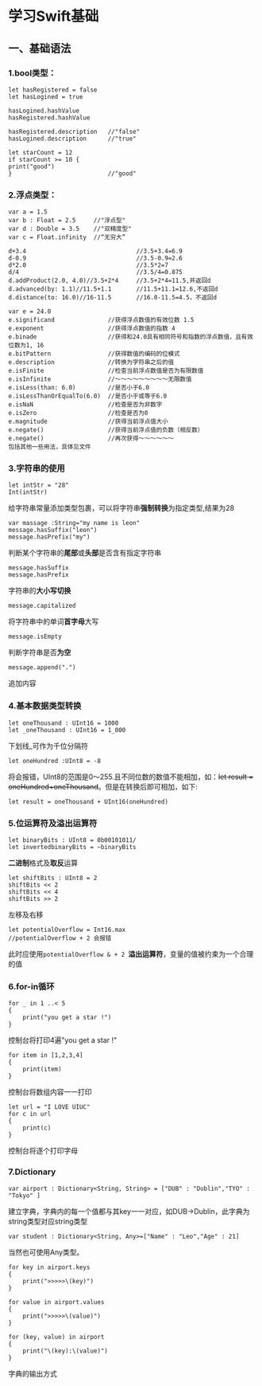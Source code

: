 # 学习Swift基础
## 一、基础语法 

### 1.bool类型：

```
let hasRegistered = false 
let hasLogined = true

hasLogined.hashValue
hasRegistered.hashValue

hasRegistered.description   //"false"
hasLogined.description      //"true"

let starCount = 12
if starCount >= 10 {
print("good")
}                           //"good"
```

### 2.浮点类型：

```
var a = 1.5
var b : Float = 2.5     //"浮点型"
var d : Double = 3.5    //"双精度型"
var c = Float.infinity  //“无穷大”

d+3.4                               //3.5+3.4=6.9
d-0.9                               //3.5-0.9=2.6
d*2.0                               //3.5*2=7
d/4                                 //3.5/4=0.875
d.addProduct(2.0, 4.0)//3.5+2*4     //3.5+2*4=11.5,并返回d
d.advanced(by: 1.1)//11.5+1.1       //11.5+11.1=12.6,不返回d
d.distance(to: 16.0)//16-11.5       //16.0-11.5=4.5，不返回d

var e = 24.0
e.significand               //获得浮点数值的有效位数 1.5
e.exponent                  //获得浮点数值的指数 4
e.binade                    //获得和24.0具有相同符号和指数的浮点数值，且有效位数为1, 16
e.bitPattern                //获得数值的编码的位模式
e.description               //转换为字符串之后的值
e.isFinite                  //检查当前浮点数值是否为有限数值
e.isInfinite                //～～～～～～～～～无限数值
e.isLess(than: 6.0)         //是否小于6.0
e.isLessThanOrEqualTo(6.0)  //是否小于或等于6.0
e.isNaN                     //检查是否为非数字
e.isZero                    //检查是否为0
e.magnitude                 //获得当前浮点值大小
e.negate()                  //获得当前浮点值的负数（相反数）
e.negate()                  //再次获得～～～～～～
包括其他一些用法，具体见文件
```

### 3.字符串的使用

```
let intStr = "28"
Int(intStr)
```
给字符串常量添加类型包裹，可以将字符串**强制转换**为指定类型,结果为28
```
var massage :String="my name is leon"
message.hasSuffix("leon")
message.hasPrefix("my")
```
判断某个字符串的**尾部**或**头部**是否含有指定字符串
```
message.hasSuffix
message.hasPrefix
```
字符串的**大小写切换**
```
message.capitalized
```
将字符串中的单词**首字母**大写
```
message.isEmpty
```
判断字符串是否**为空**
```
message.append(".")
```
追加内容


### 4.基本数据类型转换

```
let oneThousand : UInt16 = 1000
let _oneThousand : UInt16 = 1_000
```
下划线_可作为千位分隔符
```
let oneHundred :UInt8 = -8
```
将会报错，UInt8的范围是0～255.且不同位数的数值不能相加，如：~~let result = oneHundred+oneThousand~~。但是在转换后即可相加，如下:
```
let result = oneThousand + UInt16(oneHundred)
```


### 5.位运算符及溢出运算符

```
let binaryBits : UInt8 = 0b00101011/
let invertedbinaryBits = ~binaryBits
```
**二进制**格式及**取反**运算
```
let shiftBits : UInt8 = 2
shiftBits << 2
shiftBits << 4
shiftBits >> 2
```
左移及右移
```
let potentialOverflow = Int16.max
//potentialOverflow + 2 会报错
```
此时应使用`potentialOverflow & + 2 `**溢出运算符**，变量的值被约束为一个合理的值

### 6.for-in循环

```
for _ in 1 ..< 5    
{
    print("you get a star !")
}
```
控制台将打印4遍"you get a star !"
```
for item in [1,2,3,4]
{
    print(item)
}

```
控制台将数组内容一一打印
```
let url = "I LOVE UIUC"
for c in url
{
    print(c)
}
```
控制台将逐个打印字母

### 7.Dictionary

```
var airport : Dictionary<String, String> = ["DUB" : "Dublin","TYO" : "Tokyo" ]
```
建立字典，字典内的每一个值都与其key一一对应，如DUB->Dublin，此字典为string类型对应string类型
```
var student : Dictionary<String, Any>=["Name" : "Leo","Age" : 21]
```
当然也可使用Any类型。
```
for key in airport.keys
{
    print(">>>>>\(key)")
}

for value in airport.values
{
    print(">>>>>\(value)")
}

for (key, value) in airport
{
    print("\(key):\(value)")
}
```
字典的输出方式


